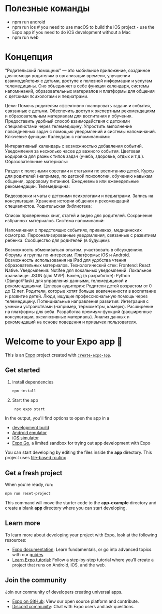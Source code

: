 # Полезные команды

- npm run android
- npm run ios # you need to use macOS to build the iOS project - use the Expo app if you need to do iOS development without a Mac
- npm run web

# Концепция

"Родительский помощник" — это мобильное приложение, созданное для помощи родителям в организации времени, улучшении взаимодействия с детьми, доступе к полезной информации и услугам телемедицины. Оно объединяет в себе функции календаря, системы напоминаний, образовательных материалов и платформы для общения с детскими психологами и педиатрами.

Цели:
Помочь родителям эффективно планировать задачи и события, связанные с детьми.
Обеспечить доступ к экспертным рекомендациям и образовательным материалам для воспитания и обучения.
Предоставить удобный способ взаимодействия с детскими специалистами через телемедицину.
Упростить выполнение повседневных задач с помощью уведомлений и системы напоминаний.
Ключевые функции:
Календарь с напоминаниями:

Интерактивный календарь с возможностью добавления событий.
Уведомления за несколько часов до важного события.
Цветовая кодировка для разных типов задач (учеба, здоровье, отдых и т.д.).
Образовательные материалы:

Раздел с полезными советами и статьями по воспитанию детей.
Курсы для родителей (например, по детской психологии, обучению навыкам общения, здоровому питанию).
Ежедневные или еженедельные рекомендации.
Телемедицина:

Видеозвонки и чаты с детскими психологами и педиатрами.
Запись на консультации.
Хранение истории общения и рекомендаций специалистов.
Родительская библиотека:

Список проверенных книг, статей и видео для родителей.
Сохранение избранных материалов.
Система напоминаний:

Напоминания о предстоящих событиях, прививках, медицинских осмотрах.
Персонализированные уведомления, связанные с развитием ребенка.
Сообщество для родителей (в будущем):

Возможность обмениваться опытом, участвовать в обсуждениях.
Форумы и группы по интересам.
Платформы:
iOS и Android.
Возможность использования на iPad для удобства чтения образовательных материалов.
Технологический стек:
Frontend: React Native.
Уведомления: Notifee для локальных уведомлений.
Локальное хранилище: JSON (для MVP).
Бэкенд (в разработке): Python (Django/Flask) для управления данными, телемедициной и рекомендациями.
Целевая аудитория:
Родители детей возрастом от 0 до 12 лет.
Родители, которые хотят больше вовлеченности в воспитание и развитие детей.
Люди, ищущие профессиональную помощь через телемедицину.
Потенциальные направления развития:
Интеграция с умными устройствами (например, термометры, камеры).
Расширение на платформы для веба.
Разработка премиум-функций (расширенные консультации, эксклюзивные материалы).
Анализ данных и рекомендаций на основе поведения и привычек пользователя.


# Welcome to your Expo app 👋

This is an [Expo](https://expo.dev) project created with [`create-expo-app`](https://www.npmjs.com/package/create-expo-app).

## Get started

1. Install dependencies

   ```bash
   npm install
   ```

2. Start the app

   ```bash
    npx expo start
   ```

In the output, you'll find options to open the app in a

- [development build](https://docs.expo.dev/develop/development-builds/introduction/)
- [Android emulator](https://docs.expo.dev/workflow/android-studio-emulator/)
- [iOS simulator](https://docs.expo.dev/workflow/ios-simulator/)
- [Expo Go](https://expo.dev/go), a limited sandbox for trying out app development with Expo

You can start developing by editing the files inside the **app** directory. This project uses [file-based routing](https://docs.expo.dev/router/introduction).

## Get a fresh project

When you're ready, run:

```bash
npm run reset-project
```

This command will move the starter code to the **app-example** directory and create a blank **app** directory where you can start developing.

## Learn more

To learn more about developing your project with Expo, look at the following resources:

- [Expo documentation](https://docs.expo.dev/): Learn fundamentals, or go into advanced topics with our [guides](https://docs.expo.dev/guides).
- [Learn Expo tutorial](https://docs.expo.dev/tutorial/introduction/): Follow a step-by-step tutorial where you'll create a project that runs on Android, iOS, and the web.

## Join the community

Join our community of developers creating universal apps.

- [Expo on GitHub](https://github.com/expo/expo): View our open source platform and contribute.
- [Discord community](https://chat.expo.dev): Chat with Expo users and ask questions.
